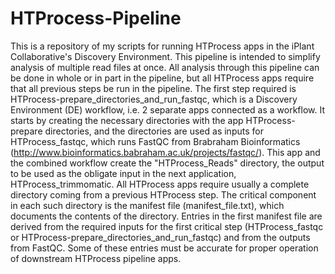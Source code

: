 # HTProcess-Pipeline
This is a repository of my scripts for running HTProcess apps in the iPlant Collaborative's Discovery Environment. This
pipeline is intended to simplify analysis of multiple read files at once. All analysis through this pipeline can be done in
whole or in part in the pipeline, but all HTProcess apps require that all previous steps be run in the pipeline. The first step
required is HTProcess-prepare_directories_and_run_fastqc, which is a Discovery Environment (DE) workflow, i.e. 2 separate apps
connected as a workflow. It starts by creating the necessary directories with the app
HTProcess-prepare directories, and the directories are used as inputs for HTProcess_fastqc, which runs FastQC from
Brabraham Bioinformatics (http://www.bioinformatics.babraham.ac.uk/projects/fastqc/). This app and the combined workflow create
the "HTProcess_Reads" directory, the output to be used as the obligate input in the next application, HTProcess_trimmomatic. All
HTProcess apps require usually a complete directory coming from a previous HTProcess step. The critical component in each
such directory is the manifest file (manifest_file.txt), which documents the contents of the directory. Entries in the first
manifest file are derived from the required inputs for the first critical step (HTProcess_fastqc or
HTProcess-prepare_directories_and_run_fastqc) and from the outputs from FastQC. Some of these entries must be accurate for
proper operation of downstream HTProcess pipeline apps.
